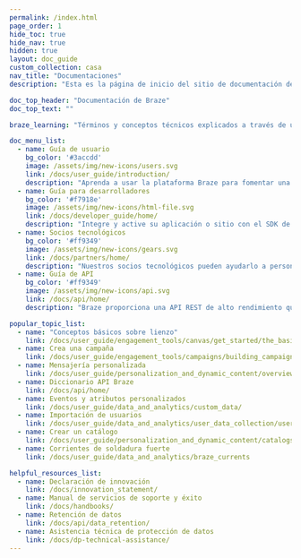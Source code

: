 ```yaml
---
permalink: /index.html
page_order: 1
hide_toc: true
hide_nav: true
hidden: true
layout: doc_guide
custom_collection: casa
nav_title: "Documentaciones"
description: "Esta es la página de inicio del sitio de documentación de Braze. Aquí encontrará enlaces a la guía del usuario, la guía para desarrolladores, la guía de la API, la documentación de los socios tecnológicos y los artículos de ayuda. También puedes encontrar enlaces rápidos a enlaces útiles y artículos populares."

doc_top_header: "Documentación de Braze"
doc_top_text: ""

braze_learning: "Términos y conceptos técnicos explicados a través de una combinación de vídeos, lecciones y ejercicios interactivos."

doc_menu_list:
  - name: Guía de usuario
    bg_color: '#3accdd'
    image: /assets/img/new-icons/users.svg
    link: /docs/user_guide/introduction/
    description: "Aprenda a usar la plataforma Braze para fomentar una experiencia de cliente más impactante."
  - name: Guía para desarrolladores
    bg_color: '#f7918e'
    image: /assets/img/new-icons/html-file.svg
    link: /docs/developer_guide/home/
    description: "Integre y active su aplicación o sitio con el SDK de Braze."
  - name: Socios tecnológicos
    bg_color: '#ff9349'
    image: /assets/img/new-icons/gears.svg
    link: /docs/partners/home/
    description: "Nuestros socios tecnológicos pueden ayudarlo a personalizar su experiencia con Braze y sus relaciones con los clientes."
  - name: Guía de API
    bg_color: '#ff9349'
    image: /assets/img/new-icons/api.svg
    link: /docs/api/home/
    description: "Braze proporciona una API REST de alto rendimiento que le permite rastrear a los usuarios, enviar mensajes, exportar datos y más."

popular_topic_list:
  - name: "Conceptos básicos sobre lienzo"
    link: /docs/user_guide/engagement_tools/canvas/get_started/the_basics/
  - name: Crea una campaña
    link: /docs/user_guide/engagement_tools/campaigns/building_campaigns/creating_campaign/
  - name: Mensajería personalizada
    link: /docs/user_guide/personalization_and_dynamic_content/overview/
  - name: Diccionario API Braze
    link: /docs/api/home/
  - name: Eventos y atributos personalizados
    link: /docs/user_guide/data_and_analytics/custom_data/
  - name: Importación de usuarios
    link: /docs/user_guide/data_and_analytics/user_data_collection/user_import/
  - name: Crear un catálogo
    link: /docs/user_guide/personalization_and_dynamic_content/catalogs
  - name: Corrientes de soldadura fuerte
    link: /docs/user_guide/data_and_analytics/braze_currents

helpful_resources_list:
  - name: Declaración de innovación
    link: /docs/innovation_statement/
  - name: Manual de servicios de soporte y éxito
    link: /docs/handbooks/
  - name: Retención de datos
    link: /docs/api/data_retention/
  - name: Asistencia técnica de protección de datos
    link: /docs/dp-technical-assistance/
---
```

